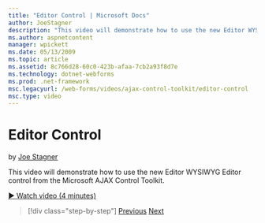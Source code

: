 ```yaml
---
title: "Editor Control | Microsoft Docs"
author: JoeStagner
description: "This video will demonstrate how to use the new Editor WYSIWYG Editor control from the Microsoft AJAX Control Toolkit."
ms.author: aspnetcontent
manager: wpickett
ms.date: 05/13/2009
ms.topic: article
ms.assetid: 8c766d28-60c0-423b-afaa-7cb2a93f8d7e
ms.technology: dotnet-webforms
ms.prod: .net-framework
msc.legacyurl: /web-forms/videos/ajax-control-toolkit/editor-control
msc.type: video
---
```

Editor Control
====================
by [Joe Stagner](https://github.com/JoeStagner)

This video will demonstrate how to use the new Editor WYSIWYG Editor control from the Microsoft AJAX Control Toolkit.

[&#9654; Watch video (4 minutes)](https://channel9.msdn.com/Blogs/ASP-NET-Site-Videos/editor-control)

>[!div class="step-by-step"]
[Previous](combo-box.md)
[Next](editor-control-custom.md)